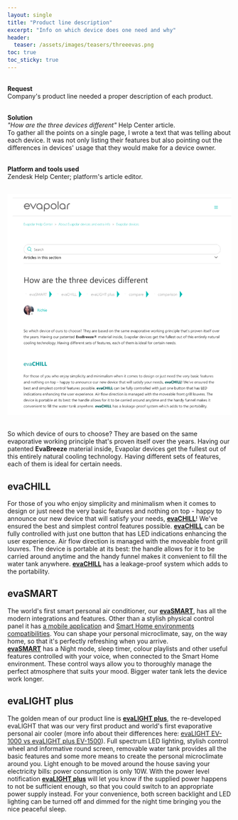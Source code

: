 ```yaml
---
layout: single
title: "Product line description"
excerpt: "Info on which device does one need and why"
header:
  teaser: /assets/images/teasers/threeevas.png
toc: true
toc_sticky: true
---
```


<div class="sampleinfo">

  <br>
  <strong>Request</strong><br>
  Company's product line needed a proper description of each product.<br><br>
  
  <strong>Solution</strong><br>
  <em>"How are the three devices different"</em> Help Center article.<br>
  To gather all the points on a single page, I wrote a text that was telling about each device. It was not only listing their features but also pointing out the differences in devices' usage that they would make for a device owner.<br><br>
  
  <strong>Platform and tools used</strong><br>
  Zendesk Help Center; platform's article editor.<br><br> 

  <a href="/assets/images/teasers/threeevas.png"><img src="/assets/images/teasers/threeevas.png"></a><br>
  &nbsp;

</div>


So which device of ours to choose? They are based on the same evaporative working principle that's proven itself over the years. Having our patented **EvaBreeze** material inside, Evapolar devices get the fullest out of this entirely natural cooling technology. Having different sets of features, each of them is ideal for certain needs.


## evaCHlLL

For those of you who enjoy simplicity and minimalism when it comes to design or just need the very 
basic features and nothing on top - happy to announce our new device that will satisfy your needs, 
<a class="demolink" href="">**evaCHlLL**</a>! We've ensured the best and simplest control features possible. <a class="demolink" href="">**evaCHlLL**</a> can be fully 
controlled with just one button that has LED indications enhancing the user experience. Air flow 
direction is managed with the moveable front grill louvres. The device is portable at its best: the 
handle allows for it to be carried around anytime and the handy funnel makes it convenient to fill 
the water tank anywhere. <a class="demolink" href="">**evaCHlLL**</a> has a leakage-proof system which adds to the portability.


## evaSMART

The world's first smart personal air conditioner, our <a class="demolink" href="">**evaSMART**</a>, has all the modern integrations and features. Other than a stylish physical control panel it has <a class="demolink" href="">a mobile application</a> and <a class="demolink" href="">Smart Home environments compatibilities</a>. You can shape your personal microclimate, say, on the way home, so that it's perfectly refreshing when you arrive.<br>
<a class="demolink" href="">**evaSMART**</a> has a Night mode, sleep timer, colour playlists and other useful features controlled with your voice, when connected to the Smart Home environment. These control ways allow you to thoroughly manage the perfect atmosphere that suits your mood. Bigger water tank lets the device 
work longer.


## evaLlGHT plus

The golden mean of our product line is <a class="demolink" href="">**evaLlGHT plus**</a>, the re-developed evaLlGHT that was our very first product and world's first evaporative personal air cooler (more info about their differences here: <a class="demolink" href="">evaLlGHT EV-1000 vs evaLlGHT plus EV-1500</a>). Full spectrum LED lighting, stylish control wheel and informative round screen, removable water tank provides all the basic features and some more means to create the personal microclimate around you. Light enough to be moved around the house saving your electricity bills: power consumption is only 10W. With the power level notification <a class="demolink" href="">**evaLlGHT plus**</a> will let you know if the supplied power happens to not be sufficient enough, so that you could switch to an appropriate power supply instead. For your convenience, both screen backlight and LED lighting can be turned off and dimmed for the night time bringing you the nice 
peaceful sleep.